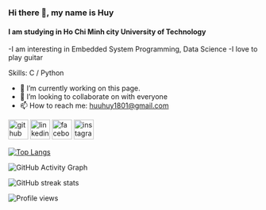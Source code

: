 ### Hi there 👋, my name is Huy
#### I am studying in Ho Chi Minh city University of Technology 
-I am interesting in Embedded System Programming, Data Science
-I love to play guitar 

Skills: C / Python

- 🔭 I’m currently working on this page. 
- 👯 I’m looking to collaborate on with everyone  
- 📫 How to reach me: huuhuy1801@gmail.com 


[<img src='https://cdn.jsdelivr.net/npm/simple-icons@3.0.1/icons/github.svg' alt='github' height='40'>](https://github.com/huynguyen180100)  [<img src='https://cdn.jsdelivr.net/npm/simple-icons@3.0.1/icons/linkedin.svg' alt='linkedin' height='40'>](https://www.linkedin.com/in/www.linkedin.com/in/huy-nguyen-085382206/)  [<img src='https://cdn.jsdelivr.net/npm/simple-icons@3.0.1/icons/facebook.svg' alt='facebook' height='40'>](https://www.facebook.com/https://www.facebook.com/huy.nguyenthaihuu)  [<img src='https://cdn.jsdelivr.net/npm/simple-icons@3.0.1/icons/instagram.svg' alt='instagram' height='40'>](https://www.instagram.com/https://www.instagram.com/huynguyen1801//)  

[![Top Langs](https://github-readme-stats.vercel.app/api/top-langs/?username=huynguyen180100)](https://github.com/anuraghazra/github-readme-stats)

![GitHub Activity Graph](https://activity-graph.herokuapp.com/graph?username=huynguyen180100)  

![GitHub streak stats](https://github-readme-streak-stats.herokuapp.com/?user=huynguyen180100)  

![Profile views](https://gpvc.arturio.dev/huynguyen180100)  










<!---
huynguyen180100/huynguyen180100 is a ✨ special ✨ repository because its `README.md` (this file) appears on your GitHub profile.
You can click the Preview link to take a look at your changes.
--->
